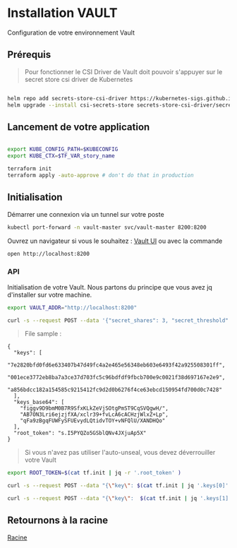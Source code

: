 # Installation VAULT

Configuration de votre environnement Vault

## Prérequis

> Pour fonctionner le CSI Driver de Vault doit pouvoir s'appuyer sur le secret store csi driver de Kubernetes

```bash

helm repo add secrets-store-csi-driver https://kubernetes-sigs.github.io/secrets-store-csi-driver/charts
helm upgrade --install csi-secrets-store secrets-store-csi-driver/secrets-store-csi-driver --set syncSecret.enabled=true --namespace kube-system

```

## Lancement de votre application

```bash

export KUBE_CONFIG_PATH=$KUBECONFIG
export KUBE_CTX=$TF_VAR_story_name

terraform init
terraform apply -auto-approve # don't do that in production
```

## Initialisation

Démarrer une connexion via un tunnel sur votre poste

```bash
kubectl port-forward -n vault-master svc/vault-master 8200:8200
```

Ouvrez un navigateur si vous le souhaitez : [Vault UI](http://localhost:8200) ou avec la commande

```bash
open http://localhost:8200
```

### API

Initialisation de votre Vault. Nous partons du principe que vous avez jq d'installer sur votre machine.

```bash
export VAULT_ADDR="http://localhost:8200"

curl -s --request POST --data '{"secret_shares": 3, "secret_threshold": 2}' $VAULT_ADDR/v1/sys/init > tf.init

```

>File sample :

```console
{
  "keys": [
    "7e2820bfd0fd6e633407b47d49fc4a2e465e56348eb603e6493f42a925508301ff",
    "001ece3772eb8ba7a3ce37d703fc5c96bdfdf9fbcb700e9c0021f38d697167e2e9",
    "a856bdcc182a154585c9215412fc9d2d0b6276f4ce63ebcd150954fd700d0c7428"
  ],
  "keys_base64": [
    "figgv9D9bmM0B7R9SfxKLkZeVjSOtgPmST9CqSVQgwH/",
    "AB7ON3Lri6ejzjfXA/xclr39+fvLcA6cACHzjWlxZ+Lp",
    "qFa9zBgqFUWFySFUEvydLQtidvTOY+vNFQlU/XANDHQo"
  ],
  "root_token": "s.I5PYQZo5GSblQNv4JXjuAp5X"
}
```

> Si vous n'avez pas utiliser l'auto-unseal, vous devez déverrouiller votre Vault

```bash
export ROOT_TOKEN=$(cat tf.init | jq -r '.root_token' )

curl -s --request POST --data "{\"key\": $(cat tf.init | jq '.keys[0]' )}" $VAULT_ADDR/v1/sys/unseal | jq

curl -s --request POST --data "{\"key\":  $(cat tf.init | jq '.keys[1]' )}" h$VAULT_ADDR/v1/sys/unseal | jq

```

## Retournons à la racine

[Racine](../../)